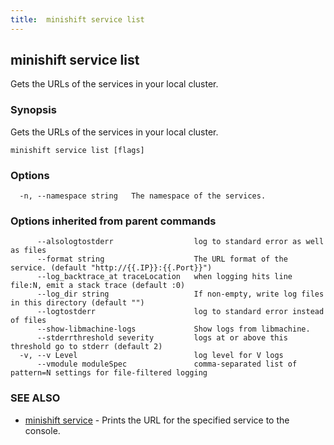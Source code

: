 ```yaml
---
title:  minishift service list
---
```



## minishift service list

Gets the URLs of the services in your local cluster.

### Synopsis


Gets the URLs of the services in your local cluster.

```
minishift service list [flags]
```

### Options

```
  -n, --namespace string   The namespace of the services.
```

### Options inherited from parent commands

```
      --alsologtostderr                  log to standard error as well as files
      --format string                    The URL format of the service. (default "http://{{.IP}}:{{.Port}}")
      --log_backtrace_at traceLocation   when logging hits line file:N, emit a stack trace (default :0)
      --log_dir string                   If non-empty, write log files in this directory (default "")
      --logtostderr                      log to standard error instead of files
      --show-libmachine-logs             Show logs from libmachine.
      --stderrthreshold severity         logs at or above this threshold go to stderr (default 2)
  -v, --v Level                          log level for V logs
      --vmodule moduleSpec               comma-separated list of pattern=N settings for file-filtered logging
```

### SEE ALSO
* [minishift service](minishift_service.md)	 - Prints the URL for the specified service to the console.

